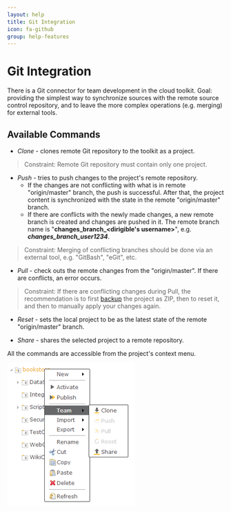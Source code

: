 ```yaml
---
layout: help
title: Git Integration
icon: fa-github
group: help-features
---
```


Git Integration
===

There is a Git connector for team development in the cloud toolkit. 
Goal: providing the simplest way to synchronize sources with the remote source control repository, and to leave the more complex operations (e.g. merging) for external tools.


Available Commands
---


*	*Clone* - clones remote Git repository to the toolkit as a project.

> Constraint: Remote Git repository must contain only one project.

*	*Push* - tries to push changes to the project's remote repository. 
	* If the changes are not conflicting with what is in remote "origin/master" branch, the push is successful. After that, the project content is synchronized with the state in the remote "origin/master" branch. 
	* If there are conflicts with the newly made changes, a new remote branch is created and changes are pushed in it. The remote branch name is "**changes_branch_<dirigible's username>**", e.g. _**changes_branch_user1234**_.

> Constraint: Merging of conflicting branches should be done via an external tool, e.g. "GitBash", "eGit", etc.

*	*Pull* - check outs the remote changes from the "origin/master". If there are conflicts, an error occurs.

> Constraint: If there are conflicting changes during Pull, the recommendation is to first [backup](backup.wiki) the project as ZIP, then to reset it, and then to manually apply your changes again.


*	*Reset* - sets the local project to be as the latest state of the remote "origin/master" branch.

*	*Share* - shares the selected project to a remote repository.



All the commands are accessible from the project's context menu.

![Git](../samples/bookstore/101_books_git.png)
